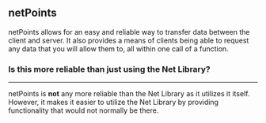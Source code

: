 netPoints
---

netPoints allows for an easy and reliable way to transfer data between the client and server.
It also provides a means of clients being able to request any data that you will allow them to, 
all within one call of a function.

### Is this more reliable than just using the Net Library?
---

netPoints is **not** any more reliable than the Net Library as it utilizes it itself. However, 
it makes it easier to utilize the Net Library by providing functionality that would not
normally be there.
	
